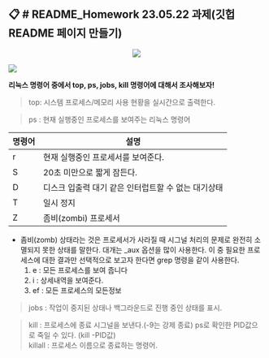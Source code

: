 📋 # README_Homework
23.05.22 과제(깃헙 README 페이지 만들기)
---
<p align="center">
  <img src="https://github.com/Bitanee/README_Homework/assets/97078968/d68902cd-46e8-4457-88eb-3ef67c487c62">
</p>

<img src="https://img.shields.io/badge/C언어-A8B9CC?style=flat&logo=c&logoColor=white"/>

**리눅스 명령어 중에서 top, ps, jobs, kill 명령어에 대해서 조사해보자!**

>top: 시스템 프로세스/메모리 사용 현황을 실시간으로 출력한다.

>ps : 현재 실행중인 프로세스를 보여주는 리눅스 명령어

|명령어|설명|
|------|---|
|r|현재 실행중인 프로세서를 보여준다.|
|S|20초 미만으로 짧게 잠든다. |
|D|디스크 입출력 대기 같은 인터럽트할 수 없는 대기상태 |
|T|일시 정지  |
|Z|좀비(zombi) 프로세서 |
- 좀비(zomb) 상태라는 것은 프로세서가 사라질 때 시그널 처리의 문제로 완전히 소멸되지 못한 상태를 말한다.
대개는 _aux 옵션을 많이 사용한다. 이 중 필요한 프로세스에 대한 결과만 선택적으로
보고자 한다면 grep 명령을 같이 사용한다. 
	1. e : 모든 프로세스를 보여 줍니다
	2. i : 상세내역을 보여준다.
	3. ef : 모든 프로세스의 모든정보

>jobs : 작업이 중지된 상태나 백그라운드로 진행 중인 상태를 표시.

>kill : 프로세스에 종료 시그널을 보낸다.(-9는 강제 종료)
	ps로 확인한 PID값으로 죽일 수 있다.
	(kill -PID값)<br>
killall : 프로세스 이름으로 종료하는 명령어.
